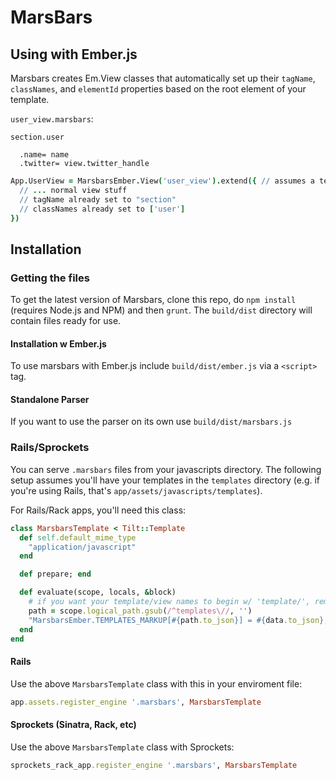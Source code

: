 # MarsBars

## Using with Ember.js

Marsbars creates Em.View classes that automatically set up their `tagName`, `classNames`, and `elementId` properties based on the root element of your template.

`user_view.marsbars`:
```
section.user

  .name= name
  .twitter= view.twitter_handle
```

```coffee
App.UserView = MarsbarsEmber.View('user_view').extend({ // assumes a template named 'test-view'
  // ... normal view stuff
  // tagName already set to "section"
  // classNames already set to ['user']
})
```

## Installation

### Getting the files
To get the latest version of Marsbars, clone this repo, do `npm install` (requires Node.js and NPM) and then `grunt`. The `build/dist` directory will contain files ready for use.

#### Installation w Ember.js
To use marsbars with Ember.js include `build/dist/ember.js` via a `<script>` tag.

#### Standalone Parser
If you want to use the parser on its own use `build/dist/marsbars.js`

### Rails/Sprockets

You can serve `.marsbars` files from your javascripts directory. The following setup assumes you'll have your templates in the `templates` directory (e.g. if you're using Rails, that's `app/assets/javascripts/templates`).

For Rails/Rack apps, you'll need this class:

```ruby
class MarsbarsTemplate < Tilt::Template
  def self.default_mime_type
    "application/javascript"
  end

  def prepare; end

  def evaluate(scope, locals, &block)
    # if you want your template/view names to begin w/ 'template/', remove the call to gsub
    path = scope.logical_path.gsub(/^templates\//, '')
    "MarsbarsEmber.TEMPLATES_MARKUP[#{path.to_json}] = #{data.to_json};"
  end
end
```

#### Rails

Use the above `MarsbarsTemplate` class with this in your enviroment file:

```ruby
app.assets.register_engine '.marsbars', MarsbarsTemplate
```

#### Sprockets (Sinatra, Rack, etc)

Use the above `MarsbarsTemplate` class with Sprockets:

```ruby
sprockets_rack_app.register_engine '.marsbars', MarsbarsTemplate
```
